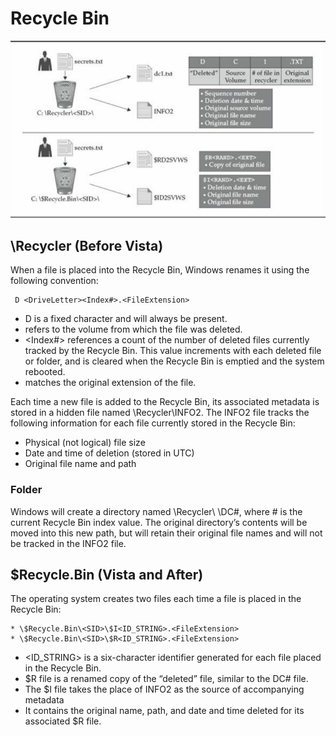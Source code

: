 # Recycle Bin

![Recycle bin behavior between Windows XP, 2003 \(Upper\) and Windows Vista, 7 \(Below\)](../.gitbook/assets/image%20%28102%29.png)

## \Recycler \(Before Vista\)

When a file is placed into the Recycle Bin, Windows renames it using the following convention:

```text
 D <DriveLetter><Index#>.<FileExtension>
```

* D is a fixed character and will always be present.
* <DriveLetter> refers to the volume from which the file was deleted.
* <Index#> references a count of the number of deleted files currently tracked by the Recycle Bin. This value increments with each deleted file or folder, and is cleared when the Recycle Bin is emptied and the system rebooted.
* <FileExtension> matches the original extension of the file.

Each time a new file is added to the Recycle Bin, its associated metadata is stored in a hidden file named \Recycler\\INFO2. The INFO2 file tracks the following information for each file currently stored in the Recycle Bin:

* Physical \(not logical\) file size
* Date and time of deletion \(stored in UTC\)
* Original file name and path

### Folder

Windows will create a directory named \Recycler\ \DC\#\, where \# is the current Recycle Bin index value. The original directory’s contents will be moved into this new path, but will retain their original file names and will not be tracked in the INFO2 file.

## \$Recycle.Bin \(Vista and After\)

The operating system creates two files each time a file is placed in the Recycle Bin:
```
* \$Recycle.Bin\<SID>\$I<ID_STRING>.<FileExtension>
* \$Recycle.Bin\<SID>\$R<ID_STRING>.<FileExtension>
```

* <ID_STRING> is a six-character identifier generated for each file placed in the Recycle Bin. 
* $R file is a renamed copy of the “deleted” file, similar to the DC# file. 
* The $I file takes the place of INFO2 as the source of accompanying metadata
* It contains the original name, path, and date and time deleted for its associated $R file.
